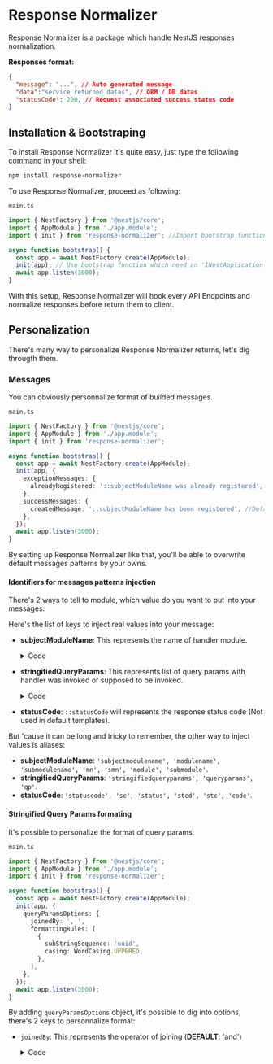 # Response Normalizer

Response Normalizer is a package which handle NestJS responses normalization.

**Responses format:**

```json
{
  "message": "...", // Auto generated message
  "data":"service returned datas", // ORM / DB datas
  "statusCode": 200, // Request associated success status code
}
```

## Installation & Bootstraping

To install Response Normalizer it's quite easy, just type the following command in your shell:

```sh
npm install response-normalizer
```

To use Response Normalizer, proceed as following:

`main.ts`

```ts
import { NestFactory } from '@nestjs/core';
import { AppModule } from './app.module';
import { init } from 'response-normalizer'; //Import bootstrap function

async function bootstrap() {
  const app = await NestFactory.create(AppModule);
  init(app); // Use bootstrap function which need an 'INestApplication' object (Here 'app')
  await app.listen(3000);
}
```

With this setup, Response Normalizer will hook every API Endpoints and normalize responses before return them to client.

## Personalization

There's many way to personalize Response Normalizer returns, let's dig througth them.

### Messages

You can obviously personnalize format of builded messages.

`main.ts`

```ts
import { NestFactory } from '@nestjs/core';
import { AppModule } from './app.module';
import { init } from 'response-normalizer';

async function bootstrap() {
  const app = await NestFactory.create(AppModule);
  init(app, {
    exceptionMessages: {
      alreadyRegistered: '::subjectModuleName was already registered', //Default value, set is as you want
    },
    successMessages: {
      createdMessage: '::subjectModuleName has been registered', //Default value, set is as you want
    },
  });
  await app.listen(3000);
}
```

By setting up Response Normalizer like that, you'll be able to overwrite default messages patterns by your owns. 

#### Identifiers for messages patterns injection

There's 2 ways to tell to module, which value do you want to put into your messages.

Here's the list of keys to inject real values into your message: 

- **subjectModuleName**: This represents the name of handler module.
    <details>
    <summary>Code</summary>

    ```ts
    import { AwesomeService } from './awesome-service.service';
    import { CreateAwesomeRessourceDto } from './dto/create-awesome-ressource.dto';

    @Controller()
    export class AwesomeController {
      constructor(
        private readonly awesomeService: AwesomeService,
      ) {}

      @Post()
      public create(@Body() createAwesomeRessourceDto : CreateAwesomeRessourceDto) {
        return this.awesomeService.create(createAwesomeRessourceDto);
      }
    }
    ```
    `::subjectModuleName` will be `Awesome` (or `Awesomes` depending on returned data)
    </details>
- **stringifiedQueryParams**: This represents list of query params with handler was invoked or supposed to be invoked.
    <details>
    <summary>Code</summary>

    ```ts
    import { AwesomeService } from './awesome-service.service';
    import { CreateAwesomeRessourceDto } from './dto/create-awesome-ressource.dto';

    @Controller()
    export class AwesomeController {
      constructor(
        private readonly awesomeService: AwesomeService,
      ) {}

      @Post()
      public create(@Body() createAwesomeRessourceDto : CreateAwesomeRessourceDto) {
        return this.awesomeService.create(createAwesomeRessourceDto);
      }

      @Get(':uuid') // <-        ↓      ↓   This query param
      public getByUUID(@Param('uuid') uuid: string) {
        return this.awesomeService.getByUUID(uuid);
      }
    }
    ```
    `::stringifiedQueryParams` will be `for '5b890609-f862-4a6e-b1dd-89467c2de36b' Uuid` (There's some way to personalize this format, see below)
    </details>
- **statusCode**: `::statusCode` will represents the response status code (Not used in default templates).

But 'cause it can be long and tricky to remember, the other way to inject values is aliases: <a id='aliases'></a>

- **subjectModuleName**: `'subjectmodulename', 'modulename', 'submodulename', 'mn', 'smn', 'module', 'submodule'`.
- **stringifiedQueryParams**: `'stringifiedqueryparams', 'queryparams', 'qp'`.
- **statusCode**: `'statuscode', 'sc', 'status', 'stcd', 'stc', 'code'`.

#### Stringified Query Params formating

It's possible to personalize the format of query params.

`main.ts`

```ts
import { NestFactory } from '@nestjs/core';
import { AppModule } from './app.module';
import { init } from 'response-normalizer';

async function bootstrap() {
  const app = await NestFactory.create(AppModule);
  init(app, {
    queryParamsOptions: {
      joinedBy: ', ',
      formattingRules: [
        {
          subStringSequence: 'uuid',
          casing: WordCasing.UPPERED,
        },
      ],
    },
  });
  await app.listen(3000);
}
```

By adding `queryParamsOptions` object, it's possible to dig into options, there's 2 keys to personnalize format:

- `joinedBy`: This represents the operator of joining (**DEFAULT**: 'and')
    <details>
    <summary>Code</summary>

    ```ts
    import { AwesomeService } from './awesome-service.service';
    import { CreateAwesomeRessourceDto } from './dto/create-awesome-ressource.dto';

    @Controller()
    export class AwesomeController {
      constructor(
        private readonly awesomeService: AwesomeService,
      ) {}

      @Get(':uuid/:anotherCriteria')
      public getByUUIDAndAnotherCriteriaD(
        @Param('uuid') uuid: string, 
        @Param('anotherCriteria') anotherCriteria: string) {
        return this.awesomeService.getByUUIDAndAnotherCriteria(uuid, anotherCriteria);
      }
    }
    ```
    `::stringifiedQueryParams` will be `for '5b890609-f862-4a6e-b1dd-89467c2de36b' Uuid and 'value_here' Another Criteria`
    </details>